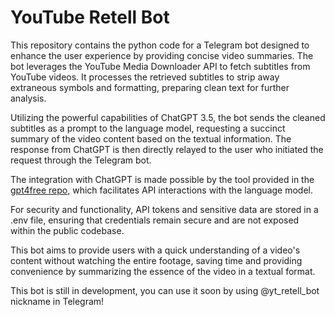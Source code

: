 # YouTube Retell Bot
This repository contains the python code for a Telegram bot designed to enhance the user experience by providing concise video summaries. The bot leverages the YouTube Media Downloader API to fetch subtitles from YouTube videos. It processes the retrieved subtitles to strip away extraneous symbols and formatting, preparing clean text for further analysis.

Utilizing the powerful capabilities of ChatGPT 3.5, the bot sends the cleaned subtitles as a prompt to the language model, requesting a succinct summary of the video content based on the textual information. The response from ChatGPT is then directly relayed to the user who initiated the request through the Telegram bot.

The integration with ChatGPT is made possible by the tool provided in the [gpt4free repo](https://github.com/xtekky/gpt4free), which facilitates API interactions with the language model.

For security and functionality, API tokens and sensitive data are stored in a .env file, ensuring that credentials remain secure and are not exposed within the public codebase.

This bot aims to provide users with a quick understanding of a video's content without watching the entire footage, saving time and providing convenience by summarizing the essence of the video in a textual format.

This bot is still in development, you can use it soon by using @yt_retell_bot nickname in Telegram!

